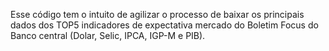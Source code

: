 Esse código tem o intuito de agilizar o processo de baixar os principais dados dos TOP5 indicadores de expectativa mercado do Boletim Focus do Banco central (Dolar, Selic, IPCA, IGP-M e PIB).
